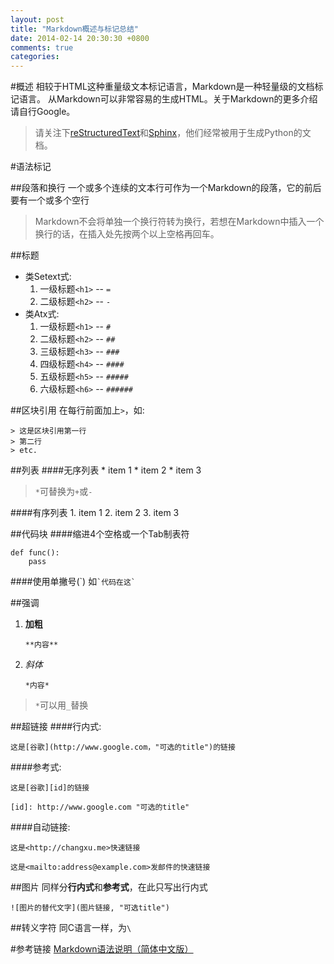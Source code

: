 ```yaml
---
layout: post
title: "Markdown概述与标记总结"
date: 2014-02-14 20:30:30 +0800
comments: true
categories:
---
```


#概述
相较于HTML这种重量级文本标记语言，Markdown是一种轻量级的文档标记语言。
从Markdown可以非常容易的生成HTML。关于Markdown的更多介绍请自行Google。
    
> 请关注下[reStructuredText](http://docutils.sourceforge.net/rst.html)和[Sphinx](http://sphinx-doc.org/)，他们经常被用于生成Python的文档。


#语法标记

##段落和换行
一个或多个连续的文本行可作为一个Markdown的段落，它的前后要有一个或多个空行
> Markdown不会将单独一个换行符转为换行，若想在Markdown中插入一个换行的话，在插入处先按两个以上空格再回车。

##标题
+ 类Setext式:
    1. 一级标题`<h1>` -- `=`
    2. 二级标题`<h2>` -- `-`
+ 类Atx式:
    1. 一级标题`<h1>` -- `#`
    2. 二级标题`<h2>` -- `##`
    3. 三级标题`<h3>` -- `###`
    4. 四级标题`<h4>` -- `####`
    5. 五级标题`<h5>` -- `#####`
    6. 六级标题`<h6>` -- `######`

##区块引用
在每行前面加上`>`，如:

    > 这是区块引用第一行
    > 第二行
    > etc.

##列表
####无序列表
    * item 1
    * item 2
    * item 3

> `*`可替换为`+`或`-`

####有序列表
    1. item 1
    2. item 2
    3. item 3

##代码块
####缩进4个空格或一个Tab制表符

    def func():
        pass

####使用单撇号(\`)
如`` `代码在这` ``

##强调
1. **加粗**

    `**内容**`

2. *斜体*

    `*内容*`

> `*`可以用`_`替换

##超链接
####行内式:

    这是[谷歌](http://www.google.com，"可选的title")的链接

####参考式:

    这是[谷歌][id]的链接

    [id]: http://www.google.com "可选的title"

####自动链接:

    这是<http://changxu.me>快速链接

    这是<mailto:address@example.com>发邮件的快速链接

##图片
同样分**行内式**和**参考式**，在此只写出行内式

    ![图片的替代文字](图片链接, "可选title")

##转义字符
同C语言一样，为` \ `

#参考链接
[Markdown语法说明（简体中文版）](http://wowubuntu.com/markdown/)
